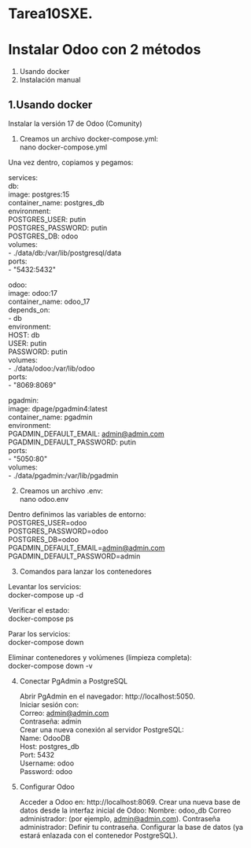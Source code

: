 # Tarea10SXE.

# Instalar Odoo con 2 métodos  

1. Usando docker
2. Instalación manual

## 1.Usando docker  
Instalar la versión 17 de Odoo (Comunity)  

1. Creamos un archivo docker-compose.yml:  
nano docker-compose.yml  

Una vez dentro, copiamos y pegamos:  

services:  
  db:  
    image: postgres:15  
    container_name: postgres_db  
    environment:  
      POSTGRES_USER: putin  
      POSTGRES_PASSWORD: putin  
      POSTGRES_DB: odoo  
    volumes:  
      - ./data/db:/var/lib/postgresql/data  
    ports:  
      - "5432:5432"  

  odoo:  
    image: odoo:17  
    container_name: odoo_17  
    depends_on:  
      - db  
    environment:  
      HOST: db  
      USER: putin  
      PASSWORD: putin  
    volumes:  
      - ./data/odoo:/var/lib/odoo  
    ports:  
      - "8069:8069"  

  pgadmin:  
    image: dpage/pgadmin4:latest  
    container_name: pgadmin  
    environment:  
      PGADMIN_DEFAULT_EMAIL: admin@admin.com  
      PGADMIN_DEFAULT_PASSWORD: putin  
    ports:  
      - "5050:80"  
    volumes:  
      - ./data/pgadmin:/var/lib/pgadmin  

2. Creamos un archivo .env:  
nano odoo.env  

Dentro definimos las variables de entorno:  
POSTGRES_USER=odoo  
POSTGRES_PASSWORD=odoo  
POSTGRES_DB=odoo  
PGADMIN_DEFAULT_EMAIL=admin@admin.com  
PGADMIN_DEFAULT_PASSWORD=admin  


3. Comandos para lanzar los contenedores  

Levantar los servicios:  
docker-compose up -d  

Verificar el estado:  
docker-compose ps  

Parar los servicios:  
docker-compose down  

Eliminar contenedores y volúmenes (limpieza completa):  
docker-compose down -v  


4. Conectar PgAdmin a PostgreSQL  

    Abrir PgAdmin en el navegador: http://localhost:5050.  
    Iniciar sesión con:  
        Correo: admin@admin.com  
        Contraseña: admin  
    Crear una nueva conexión al servidor PostgreSQL:  
        Name: OdooDB  
        Host: postgres_db  
        Port: 5432  
        Username: odoo  
        Password: odoo  

5. Configurar Odoo  

    Acceder a Odoo en: http://localhost:8069.
    Crear una nueva base de datos desde la interfaz inicial de Odoo:
        Nombre: odoo_db
        Correo administrador: (por ejemplo, admin@admin.com).
        Contraseña administrador: Definir tu contraseña.
    Configurar la base de datos (ya estará enlazada con el contenedor PostgreSQL).


